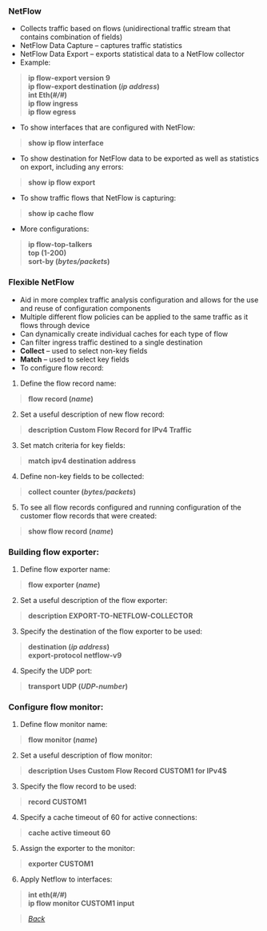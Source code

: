 ### NetFlow  
* Collects traffic based on flows (unidirectional traffic stream that contains combination of fields)  
* NetFlow Data Capture – captures traffic statistics  
* NetFlow Data Export – exports statistical data to a NetFlow collector  
* Example:  
> **ip flow-export version 9**  
> **ip flow-export destination (*ip address*)**  
> **int Eth(*#/#*)**  
> **ip flow ingress**  
> **ip flow egress**  
* To show interfaces that are configured with NetFlow:  
> **show ip flow interface**   
* To show destination for NetFlow data to be exported as well as statistics on export, including any errors:  
> **show ip flow export**  
* To show traffic flows that NetFlow is capturing:  
> **show ip cache flow**  
* More configurations:  
> **ip flow-top-talkers**  
> **top (1-200)**  
> **sort-by (*bytes/packets*)**  

### Flexible NetFlow  
* Aid in more complex traffic analysis configuration and allows for the use and reuse of configuration components  
* Multiple different flow policies can be applied to the same traffic as it flows through device  
* Can dynamically create individual caches for each type of flow  
* Can filter ingress traffic destined to a single destination  
* **Collect** – used to select non-key fields  
* **Match** – used to select key fields  
* To configure flow record:  
1. Define the flow record name:  
> **flow record (*name*)**  
2. Set a useful description of new flow record:  
> **description Custom Flow Record for IPv4 Traffic**  
3. Set match criteria for key fields:  
> **match ipv4 destination address**  
4. Define non-key fields to be collected:  
> **collect counter (*bytes/packets*)**  
5. To see all flow records configured and running configuration of the customer flow records that were created:  
> **show flow record (*name*)**  

### Building flow exporter:  
1. Define flow exporter name:  
> **flow exporter (*name*)**  
2. Set a useful description of the flow exporter:  
> **description EXPORT-TO-NETFLOW-COLLECTOR**  
3. Specify the destination of the flow exporter to be used:  
> **destination (*ip address*)**  
> **export-protocol netflow-v9**  
4. Specify the UDP port:  
> **transport UDP (*UDP-number*)**  

### Configure flow monitor:  
1. Define flow monitor name:  
> **flow monitor (*name*)**  
2. Set a useful description of flow monitor:  
> **description Uses Custom Flow Record CUSTOM1 for IPv4$**  
3. Specify the flow record to be used:  
> **record CUSTOM1**  
4. Specify a cache timeout of 60 for active connections:  
> **cache active timeout 60**  
5. Assign the exporter to the monitor:  
> **exporter CUSTOM1**  
6. Apply Netflow to interfaces:  
> **int eth(*#/#*)**  
> **ip flow monitor CUSTOM1 input**  


> *[Back](https://github.com/network-dluong/CCNP-ENCOR/tree/4.0-Network-Assurance)*  
